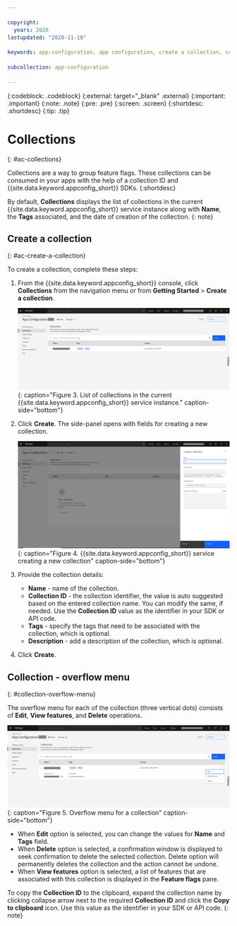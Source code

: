 ```yaml
---

copyright:
  years: 2020
lastupdated: "2020-11-10"

keywords: app-configuration, app configuration, create a collection, collections

subcollection: app-configuration

---
```


{:codeblock: .codeblock}
{:external: target="_blank" .external}
{:important: .important}
{:note: .note}
{:pre: .pre}
{:screen: .screen}
{:shortdesc: .shortdesc}
{:tip: .tip}

# Collections
{: #ac-collections}

Collections are a way to group feature flags. These collections can be consumed in your apps with the help of a collection ID and {{site.data.keyword.appconfig_short}} SDKs.
{:shortdesc}

By default, **Collections** displays the list of collections in the current {{site.data.keyword.appconfig_short}} service instance along with **Name**, the **Tags** associated, and the date of creation of the collection.
{: note}

## Create a collection
{: #ac-create-a-collection}

To create a collection, complete these steps:

1. From the {{site.data.keyword.appconfig_short}} console, click **Collections** from the navigation menu or from **Getting Started** > **Create a collection**.

   ![List of collections](images/ac-collections-default.png "List of collections in the current {{site.data.keyword.appconfig_short}} service instance"){: caption="Figure 3. List of collections in the current {{site.data.keyword.appconfig_short}} service instance." caption-side="bottom"}

1. Click **Create**. The side-panel opens with fields for creating a new collection.

   ![Create a collection](images/ac-collections-create.png "Creating a collection"){: caption="Figure 4. {{site.data.keyword.appconfig_short}} service creating a new collection" caption-side="bottom"}

1. Provide the collection details: 
   - **Name** - name of the collection. 
   - **Collection ID** - the collection identifier, the value is auto suggested based on the entered collection name. You can modify the same, if needed. Use the **Collection ID** value as the identifier in your SDK or API code.
   - **Tags** - specify the tags that need to be associated with the collection, which is optional.
   - **Description** - add a description of the collection, which is optional.
1. Click **Create**.

## Collection - overflow menu
{: #collection-overflow-menu}

The overflow menu for each of the collection (three vertical dots) consists of **Edit**, **View features**, and **Delete** operations.

![Overflow menu for a collection](images/ac-collections-overflow-menu.png "Overflow menu for a collection"){: caption="Figure 5. Overflow menu for a collection" caption-side="bottom"}

* When **Edit** option is selected, you can change the values for **Name** and **Tags** field.
* When **Delete** option is selected, a confirmation window is displayed to seek confirmation to delete the selected collection. Delete option will permanently deletes the collection and the action cannot be undone.
* When **View features** option is selected, a list of features that are associated with this collection is displayed in the **Feature flags** pane.

To copy the **Collection ID** to the clipboard, expand the collection name by clicking collapse arrow next to the required **Collection ID** and click the **Copy to clipboard** icon. Use this value as the identifier in your SDK or API code.
{: note}
